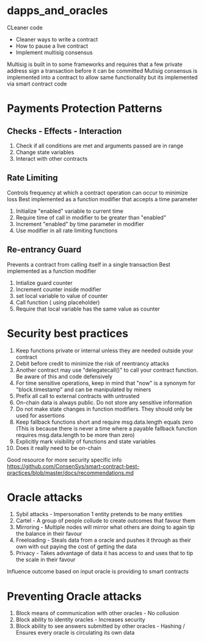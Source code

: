 # dapps_and_oracles
CLeaner code 


- Cleaner ways to write a contract 
- How to pause a live contract
- Implement multisig consensus



Multisig is built in to some frameworks and requires that a few private address sign a transaction before it can be committed
Mutisig consensus is implemented into a contract to allow same functionality but its implemented via smart contract code


# Payments Protection Patterns

##  Checks - Effects - Interaction
1) Check if all conditions are met and arguments passed are in range
2) Change state variables
3) Interact with other contracts





## Rate Limiting
 Controls frequency at which a contract operation can occur to minimize loss
 Best implemented as a function modifier that accepts a time parameter

1) Initialize "enabled" variable to current time
2) Require time of call in modifier to be greater than "enabled"
3) Increment "enabled" by time parameter in modifier
4) Use modifier in all rate limiting functions

##  Re-entrancy Guard
Prevents a contract from calling itself in a single transaction
Best implemented as a  function modifier

1) Intialize guard counter
2) Increment counter inside modifier
3) set local variable to value of counter
4) Call function ( using placeholder)
5) Require that local variable has the same value as counter



# Security best practices

1) Keep functions private or internal unless they are needed outside your contract
2) Debit before credit to minimize the risk of reentrancy attacks
3) Another contract may use "delegatecall()" to call your contract function. Be aware of this and code defensively
4) For time sensitive operations, keep in mind that "now" is a synonym for "block.timestamp" and can be manipulated by miners
5) Prefix all call to external contracts with untrusted
6) On-chain data is always public. Do not store any sensitive information
7) Do not make state changes in function modifiers. They should only be used for assertions
8) Keep fallback functions short and require msg.data.length equals zero (This is because there is never a time where a payable fallback function requires msg.data.length to be more than zero)
9) Explicitly mark visibility of functions and state variables
10) Does it really need to be on-chain

Good resource for more security specific info 
https://github.com/ConsenSys/smart-contract-best-practices/blob/master/docs/recommendations.md


# Oracle attacks

1) Sybil attacks - Impersonation 1 entity pretends to be many entities
2) Cartel - A group of people collude to create outcomes that favour them
3) Mirroring - Multiple nodes will mirror what others are doing to again tip the balance in their favour
4) Freeloading - Steals data from a oracle and pushes it through as their own with out paying the cost of getting the data
5) Privacy - Takes advantage of data it has access to and uses that to tip the scale in their favour

Influence outcome based on input oracle is providing to smart contracts


# Preventing Oracle attacks

1) Block means of communication with other oracles - No collusion
2) Block ability to identity oracles - Increases security
3) Block ability to see answers submitted by other oracles - Hashing / Ensures every oracle is circulating its own data